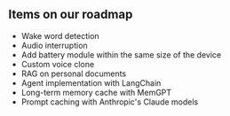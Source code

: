 ## Items on our roadmap

-   Wake word detection
-   Audio interruption
-   Add battery module within the same size of the device
-   Custom voice clone
-   RAG on personal documents
-   Agent implementation with LangChain
-   Long-term memory cache with MemGPT
-   Prompt caching with Anthropic's Claude models
